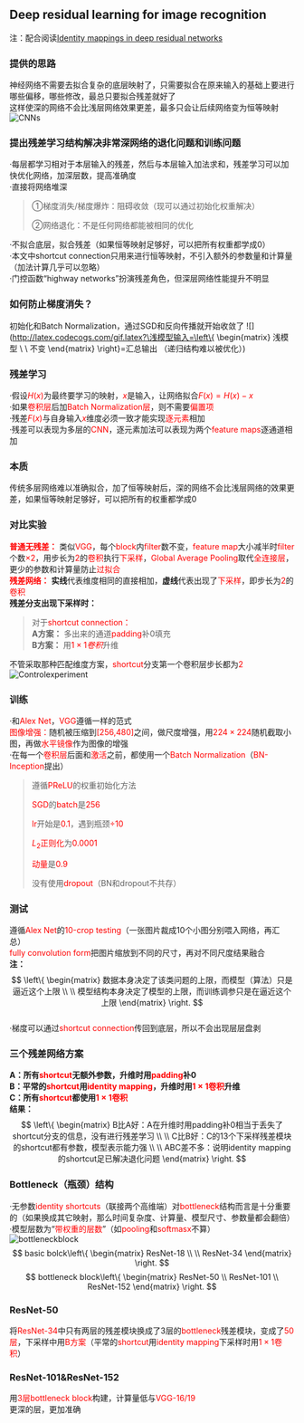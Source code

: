 ## Deep residual learning for image recognition  
注：配合阅读[Identity mappings in deep residual networks](https://readpaper.com/paper/2949427019)  
### 提供的思路  
神经网络不需要去拟合复杂的底层映射了，只需要拟合在原来输入的基础上要进行哪些偏移，哪些修改，最总只要拟合残差就好了  
这样使深的网络不会比浅层网络效果更差，最多只会让后续网络变为恒等映射  
![CNNs](https://github.com/sunxingyui5/ResNet-Code-with-ReadingNotes/blob/main/img/CNNs.png)  
### 提出残差学习结构解决非常深网络的退化问题和训练问题  
·每层都学习相对于本层输入的残差，然后与本层输入加法求和，残差学习可以加快优化网络，加深层数，提高准确度  
·直接将网络堆深  
>①梯度消失/梯度爆炸：阻碍收敛（现可以通过初始化权重解决）
>
>②网络退化：不是任何网络都能被相同的优化

·不拟合底层，拟合残差（如果恒等映射足够好，可以把所有权重都学成0）  
·本文中shortcut connection只用来进行恒等映射，不引入额外的参数量和计算量（加法计算几乎可以忽略）  
·门控函数“highway networks”扮演残差角色，但深层网络性能提升不明显  
    
### 如何防止梯度消失？  
初始化和Batch Normalization，通过SGD和反向传播就开始收敛了
![](http://latex.codecogs.com/gif.latex?\浅模型输入=\left\{
\begin{matrix}
 浅模型 \\
    \\
 不变 
\end{matrix}
\right\}=汇总输出 （递归结构难以被优化）)

### 残差学习  
·假设<font color="red">$H(x)$</font>为最终要学习的映射，<font color="red">$x$</font>是输入，让网络拟合<font color="red">$F(x)=H(x)-x$</font>  
·如果<font color="red">卷积层</font>后加<font color="red">Batch Normalization层</font>，则不需要<font color="red">偏置项</font>  
·残差<font color="red">$F(x)$</font>与自身输入<font color="red">$x$</font>维度必须一致才能实现<font color="red">逐元素</font>相加  
·残差可以表现为多层的<font color="red">CNN</font>，逐元素加法可以表现为两个<font color="red">feature maps</font>逐通道相加  
### 本质  
传统多层网络难以准确拟合，加了恒等映射后，深的网络不会比浅层网络的效果更差，如果恒等映射足够好，可以把所有的权重都学成0  
### 对比实验  
**<font color="red">普通无残差：</font>** 类似<font color="red">VGG</font>，每个<font color="red">block</font>内<font color="red">filter</font>数不变，<font color="red">feature map</font>大小减半时<font color="red">filter</font>个数<font color="red">$\times 2$</font>，用步长为<font color="red">2</font>的<font color="red">卷积</font>执行<font color="red">下采样</font>，<font color="red">Global Average Pooling</font>取代<font color="red">全连接层</font>，更少的参数和计算量防止<font color="red">过拟合</font>  
**<font color="red">残差网络：</font>** **实线**代表维度相同的直接相加，**虚线**代表出现了<font color="red">下采样</font>，即步长为<font color="red">2</font>的<font color="red">卷积</font>  
**残差分支出现下采样时：**
>对于<font color="red">shortcut connection：</font>  
**A方案：** 多出来的通道<font color="red">padding</font>补0填充  
**B方案：** 用<font color="red">$1\times 1卷积$</font>升维  

不管采取那种匹配维度方案，<font color="red">shortcut</font>分支第一个卷积层步长都为<font color="red">2</font>  
![Controlexperiment](https://github.com/sunxingyui5/ResNet-Code-with-ReadingNotes/blob/main/img/ControlExperiment.png)  
### 训练  
·和<font color="red">Alex Net</font>，<font color="red">VGG</font>遵循一样的范式  
<font color="red">图像增强：</font>随机被压缩到<font color="red">[256,480]</font>之间，做尺度增强，用<font color="red">$224\times 224$</font>随机截取小图，再做<font color="red">水平镜像</font>作为图像的增强  
·在每一个<font color="red">卷积层</font>后面和<font color="red">激活</font>之前，都使用一个<font color="red">Batch Normalization</font>（<font color="red">BN-Inception</font>提出）
>遵循<font color="red">PReLU</font>的权重初始化方法
>
><font color="red">SGD</font>的<font color="red">batch</font>是<font color="red">256</font>
>
><font color="red">lr</font>开始是<font color="red">0.1</font>，遇到瓶颈<font color="red">${\div}10$</font>
>
><font color="red">$L_2$正则化</font>为<font color="red">0.0001</font>
>
><font color="red">动量</font>是<font color="red">0.9</font>  
>
>没有使用<font color="red">dropout</font>（BN和dropout不共存）  
### 测试  
遵循<font color="red">Alex Net</font>的<font color="red">10-crop testing</font>（一张图片裁成10个小图分别喂入网络，再汇总）  
<font color="red">fully convolution form</font>把图片缩放到不同的尺寸，再对不同尺度结果融合  
**注：**  
$$ \left\{
\begin{matrix}
 数据本身决定了该类问题的上限，而模型（算法）只是逼近这个上限 \\
    \\
 模型结构本身决定了模型的上限，而训练调参只是在逼近这个上限 
\end{matrix}
\right.
$$   
·梯度可以通过<font color="red">shortcut connection</font>传回到底层，所以不会出现层层盘剥  
### 三个残差网络方案  
**A：所有<font color="red">shortcut</font>无额外参数，升维时用<font color="red">padding</font>补0  
B：平常的<font color="red">shortcut</font>用<font color="red">identity mapping</font>，升维时用<font color="red">$1 \times 1$卷积</font>升维  
C：所有<font color="red">shortcut</font>都使用<font color="red">$1 \times 1$卷积
   </font>**  
**结果：**  
$$ \left\{
\begin{matrix}
 B比A好：A在升维时用padding补0相当于丢失了shortcut分支的信息，没有进行残差学习 \\
    \\
 C比B好：C的13个下采样残差模块的shortcut都有参数，模型表示能力强  \\
    \\
 ABC差不多：说明identity mapping的shortcut足已解决退化问题
\end{matrix}
\right.
$$   
### Bottleneck（瓶颈）结构  
·无参数<font color="red">identity shortcuts</font>（联接两个高维端）对<font color="red">bottleneck</font>结构而言是十分重要的（如果换成其它映射，那么时间复杂度、计算量、模型尺寸、参数量都会翻倍）  
·模型层数为“<font color="red">带权重的层数</font>”（如<font color="red">pooling</font>和<font color="red">softmasx</font>不算）  
![bottleneckblock](https://github.com/sunxingyui5/ResNet-Code-with-ReadingNotes/blob/main/img/bottleneckblock.jpg)  
$$ basic bolck\left\{
\begin{matrix}
 ResNet-18 \\
    \\
 ResNet-34 
\end{matrix}
\right.
$$
    $$ bottleneck block\left\{
\begin{matrix}
 ResNet-50 \\
 ResNet-101   \\
 ResNet-152 
\end{matrix}
\right.
$$  
### ResNet-50  
将<font color="red">ResNet-34</font>中只有两层的残差模块换成了3层的<font color="red">bottleneck</font>残差模块，变成了<font color="red">50层</font>，下采样中用<font color="red">B方案</font>（平常的<font color="red">shortcut</font>用<font color="red">identity mapping</font>下采样时用<font color="red">$1 \times 1$卷积</font>）  
### ResNet-101&ResNet-152  
用<font color="red">3层bottleneck block</font>构建，计算量低与<font color="red">VGG-16/19</font>  
更深的层，更加准确
